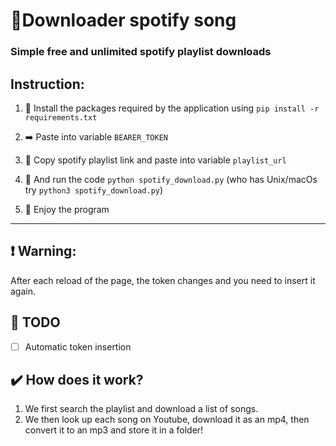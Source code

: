 # :musical_note:**Downloader spotify song**

### Simple free and unlimited spotify playlist downloads 

## Instruction:

1. :open_file_folder: Install the packages required by the application using ```pip install -r requirements.txt```

2. :arrow_right: Paste into variable `BEARER_TOKEN `

3. :link: Copy spotify playlist link and paste into variable `playlist_url`
4. :running: And run the code `python spotify_download.py` (who has Unix/macOs try `python3 spotify_download.py`)
5. :tada: Enjoy the program

---

## :exclamation: **Warning**: 
After each reload of the page, the token changes and you need to insert it again.


## :bell: TODO

- [ ] Automatic token insertion

## :heavy_check_mark: How does it work?

1. We first search the playlist and download a list of songs.
2. We then look up each song on Youtube, download it as an mp4, then convert it to an mp3 and store it in a folder!
